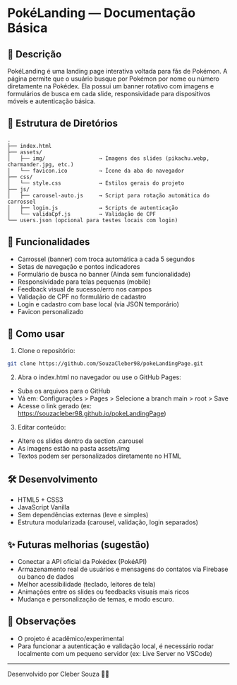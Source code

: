 # PokéLanding — Documentação Básica

## 📘 Descrição
PokéLanding é uma landing page interativa voltada para fãs de Pokémon. A página permite que o usuário busque por Pokémon por nome ou número diretamente na Pokédex. Ela possui um banner rotativo com imagens e formulários de busca em cada slide, responsividade para dispositivos móveis e autenticação básica.

## 📁 Estrutura de Diretórios
```
.
├── index.html  
├── assets/  
│   ├── img/                 → Imagens dos slides (pikachu.webp, charmander.jpg, etc.)  
│   └── favicon.ico          → Ícone da aba do navegador  
├── css/  
│   └── style.css            → Estilos gerais do projeto  
├── js/  
│   ├── carousel-auto.js     → Script para rotação automática do carrossel  
│   ├── login.js             → Scripts de autenticação  
│   └── validaCpf.js         → Validação de CPF  
└── users.json (opcional para testes locais com login)
```

## 🎨 Funcionalidades
- Carrossel (banner) com troca automática a cada 5 segundos
- Setas de navegação e pontos indicadores
- Formulário de busca no banner (Ainda sem funcionalidade)
- Responsividade para telas pequenas (mobile)
- Feedback visual de sucesso/erro nos campos
- Validação de CPF no formulário de cadastro
- Login e cadastro com base local (via JSON temporário)
- Favicon personalizado

## 🔧 Como usar

1. Clone o repositório:
```bash
git clone https://github.com/SouzaCleber98/pokeLandingPage.git
```

2. Abra o index.html no navegador ou use o GitHub Pages:
- Suba os arquivos para o GitHub
- Vá em: Configurações > Pages > Selecione a branch main > root > Save
- Acesse o link gerado (ex: https://souzacleber98.github.io/pokeLandingPage)

3. Editar conteúdo:
- Altere os slides dentro da section .carousel
- As imagens estão na pasta assets/img
- Textos podem ser personalizados diretamente no HTML

## 🛠️ Desenvolvimento
- HTML5 + CSS3
- JavaScript Vanilla
- Sem dependências externas (leve e simples)
- Estrutura modularizada (carousel, validação, login separados)

## ✨ Futuras melhorias (sugestão)
- Conectar a API oficial da Pokédex (PokéAPI)
- Armazenamento real de usuários e mensagens do contatos via Firebase ou banco de dados
- Melhor acessibilidade (teclado, leitores de tela)
- Animações entre os slides ou feedbacks visuais mais ricos
- Mudança e personalização de temas, e modo escuro.

## 📌 Observações
- O projeto é acadêmico/experimental
- Para funcionar a autenticação e validação local, é necessário rodar localmente com um pequeno servidor (ex: Live Server no VSCode)

---

Desenvolvido por Cleber Souza 🧑‍💻
